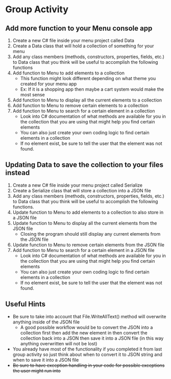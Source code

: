 # Group Activity

## Add more function to your Menu console app
1. Create a new C# file inside your menu project called Data
2. Create a Data class that will hold a collection of something for your menu
3. Add any class members (methods, constructors, properties, fields, etc.) to Data class that you think will be useful to accomplish the following functions 
3. Add function to Menu to add elements to a collection
    * This function might look different depending on what theme you created for your menu app
    * Ex: If it is a shopping app then maybe a cart system would make the most sense
4. Add function to Menu to display all the current elements to a collection
5. Add function to Menu to remove certain elements to a collection
6. Add function to Menu to search for a certain element in a collection
    * Look into C# documentation of what methods are available for you in the collection that you are using that might help you find certain elements
    * You can also just create your own coding logic to find certain elements in a collection
    * If no element exist, be sure to tell the user that the element was not found.

## Updating Data to save the collection to your files instead
1. Create a new C# file inside your menu project called Serialize
2. Create a Serialize class that will store a collection into a JSON file
3. Add any class members (methods, constructors, properties, fields, etc.) to Data class that you think will be useful to accomplish the following functions. 
3. Update function to Menu to add elements to a collection to also store in a JSON file
4. Update function to Menu to display all the current elements from the JSON file
    * Closing the program should still display any current elements from the JSON file
5. Update function to Menu to remove certain elements from the JSON file
6. Add function to Menu to search for a certain element in a JSON file
    * Look into C# documentation of what methods are available for you in the collection that you are using that might help you find certain elements
    * You can also just create your own coding logic to find certain elements in a collection
    * If no element exist, be sure to tell the user that the element was not found.
## Useful Hints
* Be sure to take into account that File.WriteAllText() method will overwrite anything inside of the JSON file
    * A good possible workflow would be to convert the JSON into a collection first then add the new element in then convert the collection back into a JSON then save it into a JSON file (in this way anything overwritten will not be lost)
* You already have most of the functionality if you completed it from last group activity so just think about when to convert it to JSON string and when to save it into a JSON file
* ~~Be sure to have exception handling in your code for possible exceptions the user might run into~~